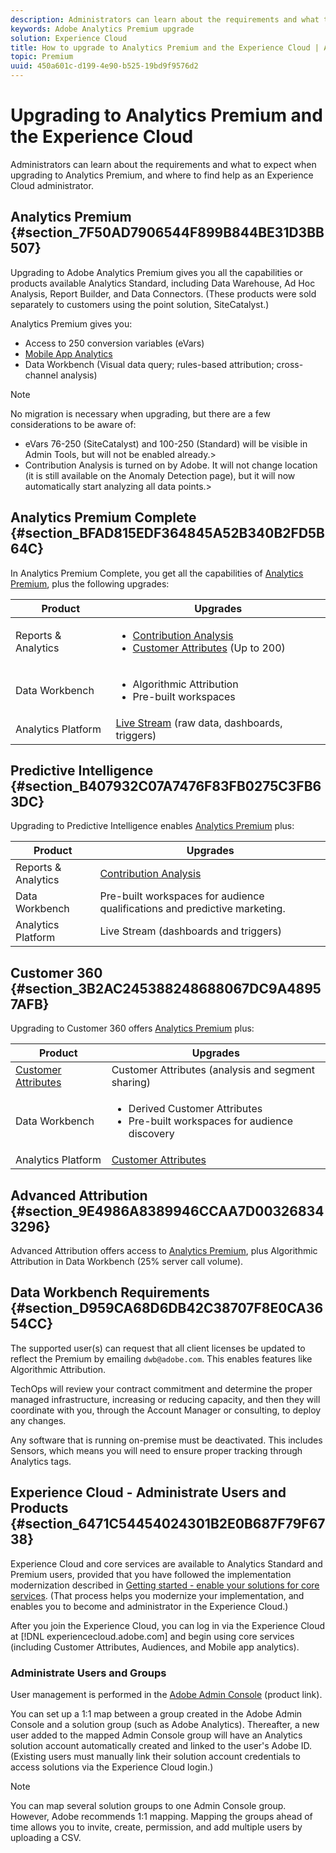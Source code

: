 ```yaml
---
description: Administrators can learn about the requirements and what to expect when upgrading to Analytics Premium, and where to find help as an Experience Cloud administrator.
keywords: Adobe Analytics Premium upgrade
solution: Experience Cloud
title: How to upgrade to Analytics Premium and the Experience Cloud | Adobe Experience Cloud
topic: Premium
uuid: 450a601c-d199-4e90-b525-19bd9f9576d2
---
```


# Upgrading to Analytics Premium and the Experience Cloud

Administrators can learn about the requirements and what to expect when upgrading to Analytics Premium, and where to find help as an Experience Cloud administrator.

## Analytics Premium {#section_7F50AD7906544F899B844BE31D3BB507}

Upgrading to Adobe Analytics Premium gives you all the capabilities or products available Analytics Standard, including Data Warehouse, Ad Hoc Analysis, Report Builder, and Data Connectors. (These products were sold separately to customers using the point solution, SiteCatalyst.)

Analytics Premium gives you:

* Access to 250 conversion variables (eVars)
* [Mobile App Analytics](https://docs.adobe.com/content/help/en/mobile-services/using/home.html)
* Data Workbench (Visual data query; rules-based attribution; cross-channel analysis)

>[!NOTE]
>
>No migration is necessary when upgrading, but there are a few considerations to be aware of:
>
>* eVars 76-250 (SiteCatalyst) and 100-250 (Standard) will be visible in Admin Tools, but will not be enabled already.>
>* Contribution Analysis is turned on by Adobe. It will not change location (it is still available on the Anomaly Detection page), but it will now automatically start analyzing all data points.>

## Analytics Premium Complete {#section_BFAD815EDF364845A52B340B2FD5B64C}

In Analytics Premium Complete, you get all the capabilities of [Analytics Premium](../admin-getting-started/upgrade-to-analytics-premium.md#section_7F50AD7906544F899B844BE31D3BB507), plus the following upgrades:

| Product | Upgrades |
|--- |--- |
|Reports & Analytics|<ul><li>[Contribution Analysis](https://docs.adobe.com/content/help/en/analytics/analyze/analysis-workspace/virtual-analyst/contribution-analysis/ca-tokens.html)</li><li>[Customer Attributes](../attributes/attributes.md#concept_ACFEE7C8B8E94875BA0825CDF4913AF1) (Up to 200)</li></ul>|
|Data Workbench|<ul><li>Algorithmic Attribution</li><li>Pre-built workspaces</li></ul>|
|Analytics Platform|[Live Stream](https://helpx.adobe.com/analytics/kb/getting-started-with-livestream-api.html) (raw data, dashboards, triggers)|

## Predictive Intelligence {#section_B407932C07A7476F83FB0275C3FB63DC}

Upgrading to Predictive Intelligence enables [Analytics Premium](../admin-getting-started/upgrade-to-analytics-premium.md#section_7F50AD7906544F899B844BE31D3BB507) plus: 

|  Product  | Upgrades  |
|---|---|
|  Reports & Analytics  | [Contribution Analysis](https://docs.adobe.com/content/help/en/analytics/analyze/analysis-workspace/virtual-analyst/contribution-analysis/ca-tokens.html)  |
|  Data Workbench  | Pre-built workspaces for audience qualifications and predictive marketing.  |
|  Analytics Platform  | Live Stream (dashboards and triggers)  |

## Customer 360 {#section_3B2AC245388248688067DC9A48957AFB}

Upgrading to Customer 360 offers [Analytics Premium](../admin-getting-started/upgrade-to-analytics-premium.md#section_7F50AD7906544F899B844BE31D3BB507) plus:

| Product | Upgrades |
|--- |--- |
|[Customer Attributes](../attributes/attributes.md)|Customer Attributes  (analysis and segment sharing)|
|Data Workbench|<ul><li>Derived Customer Attributes</li><li>Pre-built workspaces for audience discovery</li></ul>|
|Analytics Platform|[Customer Attributes](../attributes/attributes.md)|

## Advanced Attribution {#section_9E4986A8389946CCAA7D003268343296}

Advanced Attribution offers access to [Analytics Premium](../admin-getting-started/upgrade-to-analytics-premium.md#section_7F50AD7906544F899B844BE31D3BB507), plus Algorithmic Attribution in Data Workbench (25% server call volume).

## Data Workbench Requirements {#section_D959CA68D6DB42C38707F8E0CA3654CC}

The supported user(s) can request that all client licenses be updated to reflect the Premium by emailing `dwb@adobe.com`. This enables features like Algorithmic Attribution.

TechOps will review your contract commitment and determine the proper managed infrastructure, increasing or reducing capacity, and then they will coordinate with you, through the Account Manager or consulting, to deploy any changes.

Any software that is running on-premise must be deactivated. This includes Sensors, which means you will need to ensure proper tracking through Analytics tags.

## Experience Cloud - Administrate Users and Products {#section_6471C54454024301B2E0B687F79F6738}

Experience Cloud and core services are available to Analytics Standard and Premium users, provided that you have followed the implementation modernization described in [Getting started - enable your solutions for core services](../core-services/core-services.md#concept_07ED1D5C64234E77976E6D572E78FB9C). (That process helps you modernize your implementation, and enables you to become and administrator in the Experience Cloud.)

After you join the Experience Cloud, you can log in via the Experience Cloud at [!DNL experiencecloud.adobe.com] and begin using core services (including Customer Attributes, Audiences, and Mobile app analytics).

### Administrate Users and Groups

User management is performed in the [Adobe Admin Console](https://helpx.adobe.com/enterprise/help/aedash.html) (product link).

You can set up a 1:1 map between a group created in the Adobe Admin Console and a solution group (such as Adobe Analytics). Thereafter, a new user added to the mapped Admin Console group will have an Analytics solution account automatically created and linked to the user's Adobe ID. (Existing users must manually link their solution account credentials to access solutions via the Experience Cloud login.)

>[!NOTE]
>
>You can map several solution groups to one Admin Console group. However, Adobe recommends 1:1 mapping. Mapping the groups ahead of time allows you to invite, create, permission, and add multiple users by uploading a CSV.
